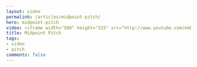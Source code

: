 ```yaml
---
layout: video
permalink: /articles/midpoint-pitch/
hero: midpoint-pitch
video: <iframe width="560" height="315" src="http://www.youtube.com/embed/PLxAxMXWt6o" frameborder="0" allowfullscreen></iframe>
title: Midpoint Pitch
tags:
- video
- pitch
comments: false
---
```


<!-- <a href="/projects/midpoint">Midpoint</a> (Reinventing Local Hackathon at General Assembly 2012) -->
